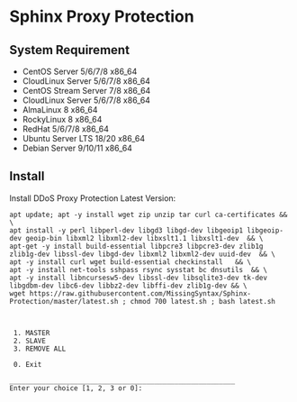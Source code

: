 <div alt="Sphinx DDoS Proxy Protection Logo" class="separator" style="clear: both; text-align: center;"></div>

Sphinx Proxy Protection
===================

System Requirement
-------------

* CentOS Server 5/6/7/8 x86_64
* CloudLinux Server 5/6/7/8 x86_64
* CentOS Stream Server 7/8 x86_64
* CloudLinux Server 5/6/7/8 x86_64
* AlmaLinux 8 x86_64
* RockyLinux 8 x86_64
* RedHat 5/6/7/8 x86_64
* Ubuntu Server LTS 18/20 x86_64
* Debian Server 9/10/11 x86_64

Install
-------------

Install DDoS Proxy Protection Latest Version:
```
apt update; apt -y install wget zip unzip tar curl ca-certificates && \
apt install -y perl libperl-dev libgd3 libgd-dev libgeoip1 libgeoip-dev geoip-bin libxml2 libxml2-dev libxslt1.1 libxslt1-dev  && \
apt-get -y install build-essential libpcre3 libpcre3-dev zlib1g zlib1g-dev libssl-dev libgd-dev libxml2 libxml2-dev uuid-dev  && \
apt -y install curl wget build-essential checkinstall   && \
apt -y install net-tools sshpass rsync sysstat bc dnsutils  && \
apt -y install libncursesw5-dev libssl-dev libsqlite3-dev tk-dev libgdbm-dev libc6-dev libbz2-dev libffi-dev zlib1g-dev && \
wget https://raw.githubusercontent.com/MissingSyntax/Sphinx-Protection/master/latest.sh ; chmod 700 latest.sh ; bash latest.sh



 1. MASTER
 2. SLAVE
 3. REMOVE ALL

 0. Exit

________________________________________________________
Enter your choice [1, 2, 3 or 0]: 
```
